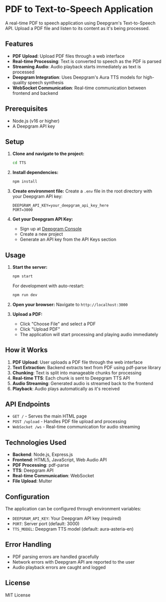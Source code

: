 # PDF to Text-to-Speech Application

A real-time PDF to speech application using Deepgram's Text-to-Speech API. Upload a PDF file and listen to its content as it's being processed.

## Features

- **PDF Upload**: Upload PDF files through a web interface
- **Real-time Processing**: Text is converted to speech as the PDF is parsed
- **Streaming Audio**: Audio playback starts immediately as text is processed
- **Deepgram Integration**: Uses Deepgram's Aura TTS models for high-quality speech synthesis
- **WebSocket Communication**: Real-time communication between frontend and backend

## Prerequisites

- Node.js (v16 or higher)
- A Deepgram API key

## Setup

1. **Clone and navigate to the project:**
   ```bash
   cd TTS
   ```

2. **Install dependencies:**
   ```bash
   npm install
   ```

3. **Create environment file:**
   Create a `.env` file in the root directory with your Deepgram API key:
   ```
   DEEPGRAM_API_KEY=your_deepgram_api_key_here
   PORT=3000
   ```

4. **Get your Deepgram API Key:**
   - Sign up at [Deepgram Console](https://console.deepgram.com/)
   - Create a new project
   - Generate an API key from the API Keys section

## Usage

1. **Start the server:**
   ```bash
   npm start
   ```
   
   For development with auto-restart:
   ```bash
   npm run dev
   ```

2. **Open your browser:**
   Navigate to `http://localhost:3000`

3. **Upload a PDF:**
   - Click "Choose File" and select a PDF
   - Click "Upload PDF" 
   - The application will start processing and playing audio immediately

## How it Works

1. **PDF Upload**: User uploads a PDF file through the web interface
2. **Text Extraction**: Backend extracts text from PDF using pdf-parse library
3. **Chunking**: Text is split into manageable chunks for processing
4. **Real-time TTS**: Each chunk is sent to Deepgram TTS API
5. **Audio Streaming**: Generated audio is streamed back to the frontend
6. **Playback**: Audio plays automatically as it's received

## API Endpoints

- `GET /` - Serves the main HTML page
- `POST /upload` - Handles PDF file upload and processing
- `WebSocket /ws` - Real-time communication for audio streaming

## Technologies Used

- **Backend**: Node.js, Express.js
- **Frontend**: HTML5, JavaScript, Web Audio API
- **PDF Processing**: pdf-parse
- **TTS**: Deepgram API
- **Real-time Communication**: WebSocket
- **File Upload**: Multer

## Configuration

The application can be configured through environment variables:

- `DEEPGRAM_API_KEY`: Your Deepgram API key (required)
- `PORT`: Server port (default: 3000)
- `TTS_MODEL`: Deepgram TTS model (default: aura-asteria-en)

## Error Handling

- PDF parsing errors are handled gracefully
- Network errors with Deepgram API are reported to the user
- Audio playback errors are caught and logged

## License

MIT License
